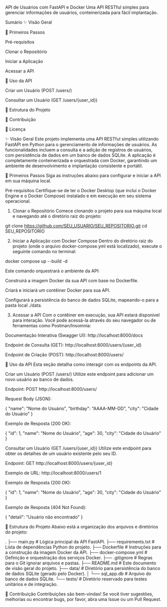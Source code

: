 API de Usuários com FastAPI e Docker
Uma API RESTful simples para gerenciar informações de usuários, conteinerizada para fácil implantação.

Sumário
✨ Visão Geral

🚀 Primeiros Passos

Pré-requisitos

Clonar o Repositório

Iniciar a Aplicação

Acessar a API

🧪 Uso da API

Criar um Usuário (POST /users/)

Consultar um Usuário (GET /users/{user_id})

📁 Estrutura do Projeto

🤝 Contribuição

📄 Licença

✨ Visão Geral
Este projeto implementa uma API RESTful simples utilizando FastAPI em Python para o gerenciamento de informações de usuários. As funcionalidades incluem a consulta e a adição de registros de usuários, com persistência de dados em um banco de dados SQLite. A aplicação é completamente conteinerizada e orquestrada com Docker, garantindo um ambiente de desenvolvimento e implantação consistente e portátil.

🚀 Primeiros Passos
Siga as instruções abaixo para configurar e iniciar a API em sua máquina local.

Pré-requisitos
Certifique-se de ter o Docker Desktop (que inclui o Docker Engine e o Docker Compose) instalado e em execução em seu sistema operacional.

1. Clonar o Repositório
Comece clonando o projeto para sua máquina local e navegando até o diretório raiz do projeto:

git clone https://github.com/SEU_USUARIO/SEU_REPOSITORIO.git
cd SEU_REPOSITORIO

2. Iniciar a Aplicação com Docker Compose
Dentro do diretório raiz do projeto (onde o arquivo docker-compose.yml está localizado), execute o seguinte comando no terminal:

docker compose up --build -d

Este comando orquestrará o ambiente da API:

Construirá a imagem Docker da sua API com base no Dockerfile.

Criará e iniciará um contêiner Docker para sua API.

Configurará a persistência do banco de dados SQLite, mapeando-o para a pasta local ./data.

3. Acessar a API
Com o contêiner em execução, sua API estará disponível para interação. Você pode acessá-la através do seu navegador ou de ferramentas como Postman/Insomnia:

Documentação Interativa (Swagger UI):
http://localhost:8000/docs

Endpoint de Consulta (GET):
http://localhost:8000/users/{user_id}

Endpoint de Criação (POST):
http://localhost:8000/users/

🧪 Uso da API
Esta seção detalha como interagir com os endpoints da API.

Criar um Usuário (POST /users/)
Utilize este endpoint para adicionar um novo usuário ao banco de dados.

Endpoint: POST http://localhost:8000/users/

Request Body (JSON):

{
  "name": "Nome do Usuário",
  "birthday": "AAAA-MM-DD",
  "city": "Cidade do Usuário"
}

Exemplo de Resposta (200 OK):

{
  "id": 1,
  "name": "Nome do Usuário",
  "age": 30,
  "city": "Cidade do Usuário"
}

Consultar um Usuário (GET /users/{user_id})
Utilize este endpoint para obter os detalhes de um usuário existente pelo seu ID.

Endpoint: GET http://localhost:8000/users/{user_id}

Exemplo de URL: http://localhost:8000/users/1

Exemplo de Resposta (200 OK):

{
  "id": 1,
  "name": "Nome do Usuário",
  "age": 30,
  "city": "Cidade do Usuário"
}

Exemplo de Resposta (404 Not Found):

{
  "detail": "Usuário não encontrado"
}

📁 Estrutura do Projeto
Abaixo está a organização dos arquivos e diretórios do projeto:

.
├── main.py               # Lógica principal da API FastAPI.
├── requirements.txt      # Lista de dependências Python do projeto.
├── Dockerfile            # Instruções para a construção da imagem Docker da API.
├── docker-compose.yml    # Definição e orquestração dos serviços Docker.
├── .gitignore            # Regras para o Git ignorar arquivos e pastas.
├── README.md             # Este documento de visão geral do projeto.
├── data/                 # Diretório para persistência do banco de dados SQLite (gerado pelo Docker).
│   └── sql_app.db        # Arquivo do banco de dados SQLite.
└── tests/                # Diretório reservado para testes unitários e de integração.

🤝 Contribuição
Contribuições são bem-vindas! Se você tiver sugestões, melhorias ou encontrar bugs, por favor, abra uma Issue ou um Pull Request.